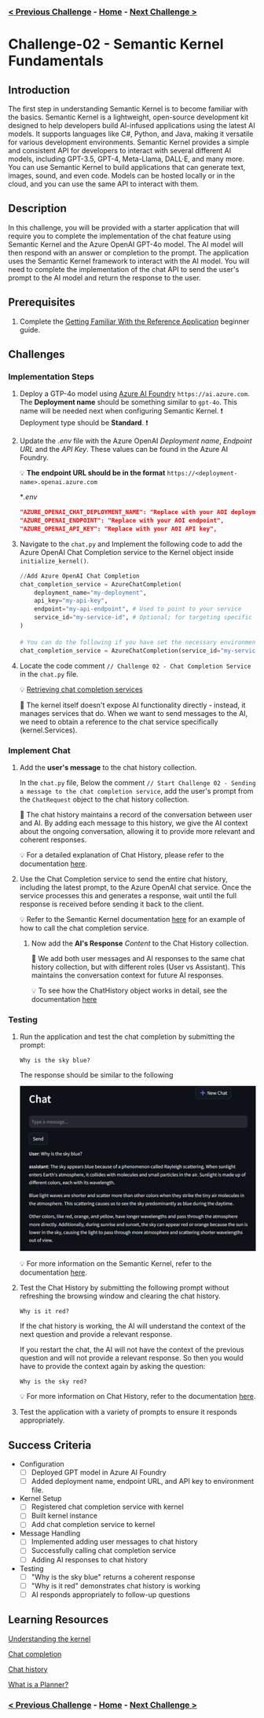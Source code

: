 ### [< Previous Challenge](./Challenge-01.md) - [**Home**](../README.md) - [Next Challenge >](./Challenge-03.md)

# Challenge-02 - Semantic Kernel Fundamentals

## Introduction

The first step in understanding Semantic Kernel is to become familiar with the basics. Semantic Kernel is a lightweight, open-source development kit designed to help developers build AI-infused applications using the latest AI models. It supports languages like C#, Python, and Java, making it versatile for various development environments. Semantic Kernel provides a simple and consistent API for developers to interact with several different AI models, including GPT-3.5, GPT-4, Meta-Llama, DALL·E, and many more. You can use Semantic Kernel to build applications that can generate text, images, sound, and even code. Models can be hosted locally or in the cloud, and you can use the same API to interact with them.

## Description

In this challenge, you will be provided with a starter application that will require you to complete the implementation of the chat feature using Semantic Kernel and the Azure OpenAI GPT-4o model. The AI model will then respond with an answer or completion to the prompt. The application uses the Semantic Kernel framework to interact with the AI model. You will need to complete the implementation of the chat API to send the user's prompt to the AI model and return the response to the user.

## Prerequisites

1. Complete the [Getting Familiar With the Reference Application](../challenges/Resources/Supporting%20Challenges/Challenge-02-Reference-App.md) beginner guide.

## Challenges

### Implementation Steps

1. Deploy a GTP-4o model using  [Azure AI Foundry](https://ai.azure.com) `https://ai.azure.com`. The **Deployment name** should be something similar to ``` gpt-4o ```. This name will be needed next when configuring Semantic Kernel. :exclamation: Deployment type should be **Standard**. :exclamation:

1. Update the *.env* file with the Azure OpenAI *Deployment name*, *Endpoint URL* and the *API Key*. These values can be found in the Azure AI Foundry.

    :bulb: **The endpoint URL should be in the format** ```https://<deployment-name>.openai.azure.com```

    **.env*

    ```json
    "AZURE_OPENAI_CHAT_DEPLOYMENT_NAME": "Replace with your AOI deployment name",
    "AZURE_OPENAI_ENDPOINT": "Replace with your AOI endpoint",
    "AZURE_OPENAI_API_KEY": "Replace with your AOI API key",
    ```

1. Navigate to the `chat.py` and Implement the following code to add the Azure OpenAI Chat Completion service to the Kernel object inside `initialize_kernel()`.

    ```python
    //Add Azure OpenAI Chat Completion
    chat_completion_service = AzureChatCompletion(
        deployment_name="my-deployment",  
        api_key="my-api-key",
        endpoint="my-api-endpoint", # Used to point to your service
        service_id="my-service-id", # Optional; for targeting specific services within Semantic Kernel
    )
    
    # You can do the following if you have set the necessary environment variables or created a .env file
    chat_completion_service = AzureChatCompletion(service_id="my-service-id")
    ```

1. Locate the code comment `// Challenge 02 - Chat Completion Service` in the `chat.py` file.

    :bulb: [Retrieving chat completion services](https://learn.microsoft.com/en-us/semantic-kernel/concepts/ai-services/chat-completion/?tabs=csharp-AzureOpenAI%2Cpython-AzureOpenAI%2Cjava-AzureOpenAI&pivots=programming-language-python#retrieving-chat-completion-services)

    :pushpin:  The kernel itself doesn't expose AI functionality directly - instead, it manages services that do. When we want to send messages to the AI, we need to obtain a reference to the chat service specifically (kernel.Services).

### Implement Chat

1. Add the **user's message** to the chat history collection.

    In the `chat.py` file, Below the comment `// Start Challenge 02 - Sending a message to the chat completion service`, add the user's prompt from the `ChatRequest` object to the chat history collection.

    :pushpin: The chat history maintains a record of the conversation between user and AI. By adding each message to this history, we give the AI context about the ongoing conversation, allowing it to provide more relevant and coherent responses.

    :bulb: For a detailed explanation of Chat History, please refer to the documentation [here](https://learn.microsoft.com/en-us/semantic-kernel/concepts/ai-services/chat-completion/chat-history?pivots=programming-language-python).

1. Use the Chat Completion service to send the entire chat history, including the latest prompt, to the Azure OpenAI chat service. Once the service processes this and generates a response, wait until the full response is received before sending it back to the client.

    :bulb: Refer to the Semantic Kernel documentation [here](https://learn.microsoft.com/en-us/semantic-kernel/concepts/ai-services/chat-completion/?tabs=python-AzureOpenAI%2Cpython-AzureOpenAI%2Cjava-AzureOpenAI&pivots=programming-language-python#using-chat-completion-services) for an example of how to call the chat completion service.

    1. Now add the **AI's Response** *Content* to the Chat History collection.

       :pushpin: We add both user messages and AI responses to the same chat history collection, but with different roles (User vs Assistant). This maintains the conversation context for future AI responses.

       :bulb: To see how the ChatHistory object works in detail, see the documentation [here](https://learn.microsoft.com/en-us/semantic-kernel/concepts/ai-services/chat-completion/chat-history?pivots=programming-language-python#creating-a-chat-history-object)

### Testing

1. Run the application and test the chat completion by submitting the prompt:

    ```text
    Why is the sky blue?
    ```

    The response should be similar to the following

    ![Chat Response](./Resources/image/ch02img1.png)

    :bulb: For more information on the Semantic Kernel, refer to the documentation [here](https://learn.microsoft.com/en-us/semantic-kernel/concepts/kernel?pivots=programming-language-python).

1. Test the Chat History by submitting the following prompt without refreshing the browsing window and clearing the chat history.

    ```text
    Why is it red?
    ```

    If the chat history is working, the AI will understand the context of the next question  and provide a relevant response.

    If you restart the chat, the AI will not have the context of the previous question and will not provide a relevant response. So then you would have to provide the context again by asking the question:

    ```text
    Why is the sky red?
    ```

    :bulb: For more information on Chat History, refer to the documentation [here](https://learn.microsoft.com/en-us/semantic-kernel/concepts/ai-services/chat-completion/chat-history?pivots=programming-language-python).

1. Test the application with a variety of prompts to ensure it responds appropriately.

## Success Criteria

- Configuration
  - [ ] Deployed GPT model in Azure AI Foundry
  - [ ] Added deployment name, endpoint URL, and API key to environment file.
- Kernel Setup
  - [ ] Registered chat completion service with kernel
  - [ ] Built kernel instance
  - [ ] Add chat completion service to kernel
- Message Handling
  - [ ] Implemented adding user messages to chat history
  - [ ] Successfully calling chat completion service
  - [ ] Adding AI responses to chat history
- Testing
  - [ ] "Why is the sky blue" returns a coherent response
  - [ ] "Why is it red" demonstrates chat history is working
  - [ ] AI responds appropriately to follow-up questions

## Learning Resources

[Understanding the kernel](https://learn.microsoft.com/en-us/semantic-kernel/concepts/kernel?pivots=programming-language-python)

[Chat completion](https://learn.microsoft.com/en-us/semantic-kernel/concepts/ai-services/chat-completion/?tabs=python-AzureOpenAI%2Cpython-AzureOpenAI%2Cjava-AzureOpenAI&pivots=programming-language-python)

[Chat history](https://learn.microsoft.com/en-us/semantic-kernel/concepts/ai-services/chat-completion/chat-history?pivots=programming-language-python)

[What is a Planner?](https://learn.microsoft.com/en-us/semantic-kernel/concepts/planning?pivots=programming-language-python)

### [< Previous Challenge](./Challenge-01.md) - **[Home](../README.md)** - [Next Challenge >](./Challenge-03.md)
